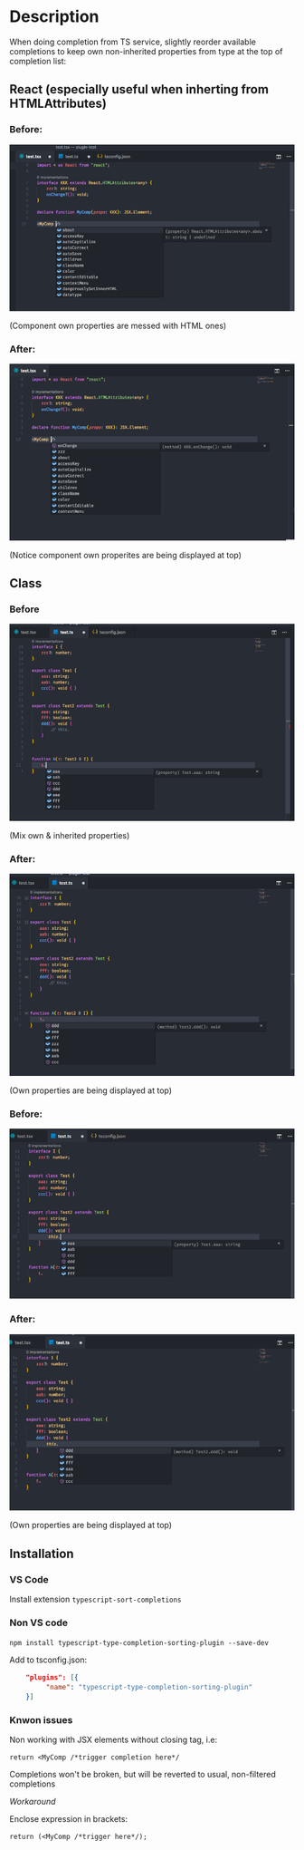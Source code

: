
# Description

When doing completion from TS service, slightly reorder available completions to keep own non-inherited properties from type at the top of completion list:

## React (especially useful when inherting from HTMLAttributes)


### Before: 
![](/images/react-before.png) 

(Component own properties are messed with HTML ones)

### After: 
![](/images/react-after.png)

(Notice component own properites are being displayed at top)

## Class

### Before
![](/images/class1-before.png)

(Mix own & inherited properties)

### After:
![](/images/class1-after.png)

(Own properties are being displayed at top)

### Before:
![](/images/class2-before.png)

### After:
![](/images/class2-after.png)

(Own properties are being displayed at top)


## Installation

### VS Code

Install extension ```typescript-sort-completions```


### Non VS code

```npm install typescript-type-completion-sorting-plugin --save-dev```

Add to tsconfig.json:

```json
    "plugins": [{
         "name": "typescript-type-completion-sorting-plugin"
    }]
```

### Knwon issues

Non working with JSX elements without closing tag, i.e:
```tsx
return <MyComp /*trigger completion here*/
```
Completions won't be broken, but will be reverted to usual, non-filtered completions

*Workaround*

Enclose expression in brackets:
```tsx
return (<MyComp /*trigger here*/);
```